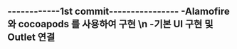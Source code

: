 ------------1st commit----------------
-Alamofire 와 cocoapods 를 사용하여 구현 \n
-기본 UI 구현 및 Outlet 연결
--------------------------------------
